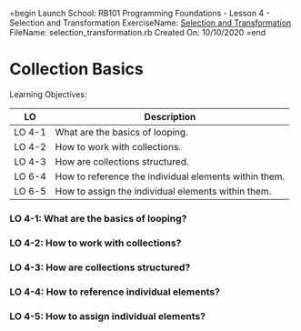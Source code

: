 =begin
Launch School: RB101 Programming Foundations - Lesson 4 - Selection and Transformation
ExerciseName: [Selection and Transformation](https://launchschool.com/lessons/85376b6d/assignments/ced192be)
FileName: selection_transformation.rb
Created On: 10/10/2020
=end

# Collection Basics

Learning Objectives:

LO     | Description
------ | -------
LO 4-1 | What are the basics of looping.
LO 4-2 | How to work with collections.
LO 4-3 | How are collections structured.
LO 6-4 | How to reference the individual elements within them.
LO 6-5 | How to assign the individual elements within them.

### LO 4-1: What are the basics of looping?


### LO 4-2: How to work with collections?


### LO 4-3: How are collections structured?
 

### LO 4-4: How to reference individual elements?


### LO 4-5: How to assign individual elements?
